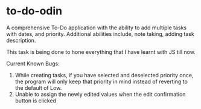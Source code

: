 # to-do-odin

A comprehensive To-Do application with the ability to add multiple tasks with dates, and priority.
Additional abilities include, note taking, adding task description.

This task is being done to hone everything that I have learnt with JS till now.

Current Known Bugs:
1. While creating tasks, if you have selected and deselected priority once, the program will only keep that priority in mind instead of reverting to the default of Low.
2. Unable to assign the newly edited values when the edit confirmation button is clicked